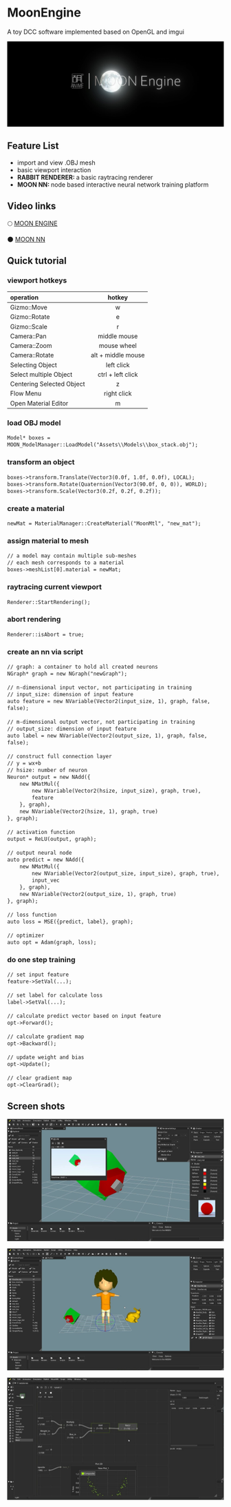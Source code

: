# MoonEngine
A toy DCC software implemented based on OpenGL and imgui

<p align="center">
    <img src="ToyBox/Assets/Textures/moon.jpg">
</p>

## Feature List
- import and view .OBJ mesh
- basic viewport interaction
- <strong>RABBIT RENDERER: </strong> a basic raytracing renderer
- <strong>MOON NN: </strong> node based interactive neural network training platform

## Video links
:full_moon: [MOON ENGINE](https://www.bilibili.com/video/BV1iK4y1C7h7)

:new_moon: [MOON NN](https://www.bilibili.com/video/BV1GT4y137kx)

## Quick tutorial
### viewport hotkeys
|operation                  |hotkey             |
|:-                         |:-:                |
|Gizmo::Move                |w                  |
|Gizmo::Rotate              |e                  |
|Gizmo::Scale               |r                  |
|Camera::Pan                |middle mouse       |
|Camera::Zoom               |mouse wheel        |
|Camera::Rotate             |alt + middle mouse |
|Selecting Object           |left click         |
|Select multiple Object     |ctrl + left click  |
|Centering Selected Object  |z                  |
|Flow Menu                  |right click        |
|Open Material Editor       |m                  |

### load OBJ model
```
Model* boxes = MOON_ModelManager::LoadModel("Assets\\Models\\box_stack.obj");
```

### transform an object
```
boxes->transform.Translate(Vector3(0.0f, 1.0f, 0.0f), LOCAL);
boxes->transform.Rotate(Quaternion(Vector3(90.0f, 0, 0)), WORLD);
boxes->transform.Scale(Vector3(0.2f, 0.2f, 0.2f));
```

### create a material
```
newMat = MaterialManager::CreateMaterial("MoonMtl", "new_mat");
```

### assign material to mesh
```
// a model may contain multiple sub-meshes
// each mesh corresponds to a material
boxes->meshList[0].material = newMat;
```

### raytracing current viewport
```
Renderer::StartRendering();
```

### abort rendering
```
Renderer::isAbort = true;
```

### create an nn via script
```
// graph: a container to hold all created neurons
NGraph* graph = new NGraph("newGraph");

// n-dimensional input vector, not participating in training
// input_size: dimension of input feature
auto feature = new NVariable(Vector2(input_size, 1), graph, false, false);

// m-dimensional output vector, not participating in training
// output_size: dimension of input feature
auto label = new NVariable(Vector2(output_size, 1), graph, false, false);

// construct full connection layer
// y = wx+b
// hsize: number of neuron
Neuron* output = new NAdd({
    new NMatMul({
        new NVariable(Vector2(hsize, input_size), graph, true),
        feature
    }, graph),
    new NVariable(Vector2(hsize, 1), graph, true)
}, graph);
                
// activation function
output = ReLU(output, graph);

// output neural node
auto predict = new NAdd({
    new NMatMul({
        new NVariable(Vector2(output_size, input_size), graph, true),
        input_vec
    }, graph),
    new NVariable(Vector2(output_size, 1), graph, true)
}, graph);

// loss function
auto loss = MSE({predict, label}, graph);

// optimizer
auto opt = Adam(graph, loss);
```

### do one step training
```
// set input feature
feature->SetVal(...);

// set label for calculate loss
label->SetVal(...);

// calculate predict vector based on input feature
opt->Forward();

// calculate gradient map
opt->Backward();

// update weight and bias
opt->Update();

// clear gradient map
opt->ClearGrad();
```

## Screen shots
<p align="center">
    <img src="ToyBox/Assets/Textures/sc01.jpg">
</p>
<p align="center">
    <img src="ToyBox/Assets/Textures/sc02.jpg">
</p>
<p align="center">
    <img src="ToyBox/Assets/Textures/sc03.jpg">
</p>
